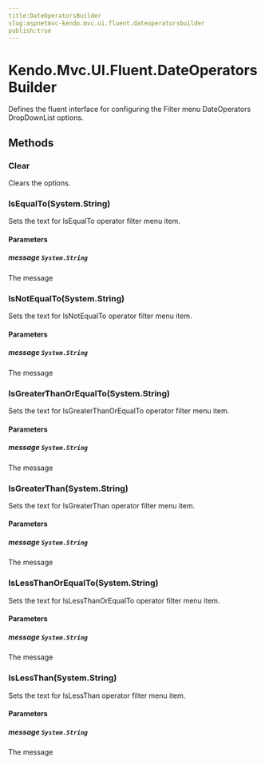 ```yaml
---
title:DateOperatorsBuilder
slug:aspnetmvc-kendo.mvc.ui.fluent.dateoperatorsbuilder
publish:true
---
```


# Kendo.Mvc.UI.Fluent.DateOperatorsBuilder
Defines the fluent interface for configuring the Filter menu DateOperators DropDownList options.



## Methods

### Clear
Clears the options.




### IsEqualTo(System.String)
Sets the text for IsEqualTo operator filter menu item.


#### Parameters

##### message `System.String`
The message




### IsNotEqualTo(System.String)
Sets the text for IsNotEqualTo operator filter menu item.


#### Parameters

##### message `System.String`
The message




### IsGreaterThanOrEqualTo(System.String)
Sets the text for IsGreaterThanOrEqualTo operator filter menu item.


#### Parameters

##### message `System.String`
The message




### IsGreaterThan(System.String)
Sets the text for IsGreaterThan operator filter menu item.


#### Parameters

##### message `System.String`
The message




### IsLessThanOrEqualTo(System.String)
Sets the text for IsLessThanOrEqualTo operator filter menu item.


#### Parameters

##### message `System.String`
The message




### IsLessThan(System.String)
Sets the text for IsLessThan operator filter menu item.


#### Parameters

##### message `System.String`
The message





